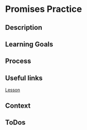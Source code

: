 # Promises Practice

## Description

## Learning Goals

## Process

## Useful links

[Lesson](http://frontend.turing.io/lessons/module-3/promises-practice.html)

## Context

## ToDos
